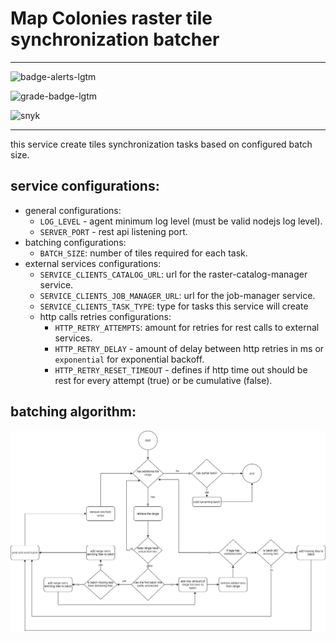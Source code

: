 # Map Colonies raster tile synchronization batcher

----------------------------------

![badge-alerts-lgtm](https://img.shields.io/lgtm/alerts/github/MapColonies/netSyncTasker?style=for-the-badge)

![grade-badge-lgtm](https://img.shields.io/lgtm/grade/javascript/github/MapColonies/netSyncTasker?style=for-the-badge)

![snyk](https://img.shields.io/snyk/vulnerabilities/github/MapColonies/netSyncTasker?style=for-the-badge)

----------------------------------

this service create tiles synchronization tasks based on configured batch size.

## service configurations:
- general configurations:
   - `LOG_LEVEL` - agent minimum log level (must be valid nodejs log level).
   - `SERVER_PORT` - rest api listening port.
- batching configurations:
    - `BATCH_SIZE`: number of tiles required for each task.
- external services configurations:
    - `SERVICE_CLIENTS_CATALOG_URL`: url for the raster-catalog-manager service.
    - `SERVICE_CLIENTS_JOB_MANAGER_URL`: url for the job-manager service.
    - `SERVICE_CLIENTS_TASK_TYPE`: type for tasks this service will create
  -  http calls retries configurations:
     - `HTTP_RETRY_ATTEMPTS`: amount for retries for rest calls to external services.
     - `HTTP_RETRY_DELAY` - amount of delay between http retries in ms or `exponential` for exponential backoff.
     - `HTTP_RETRY_RESET_TIMEOUT` - defines if http time out should be rest for every attempt (true) or be cumulative (false).

## batching algorithm:
![algorithem](tileBachingAlgorithm.png)
